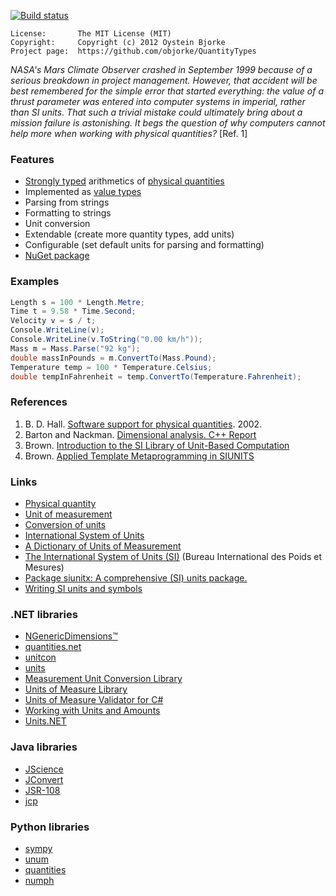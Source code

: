 [![Build status](https://ci.appveyor.com/api/projects/status/0l0beneke0syjt47)](https://ci.appveyor.com/project/objorke/quantitytypes)

```
License:       The MIT License (MIT)
Copyright:     Copyright (c) 2012 Oystein Bjorke
Project page:  https://github.com/objorke/QuantityTypes
```

_NASA's Mars Climate Observer crashed in September 1999 because of a serious breakdown in project management. However, that accident
will be best remembered for the simple error that started everything: the value of a thrust parameter was entered into computer systems 
in imperial, rather than SI units. That such a trivial mistake could ultimately bring about a mission failure is astonishing. It begs 
the question of why computers cannot help more when working with physical quantities?_ [Ref. 1]

### Features
- [Strongly typed](http://en.wikipedia.org/wiki/Strong_typing) arithmetics of [physical quantities](http://en.wikipedia.org/wiki/Physical_quantity)
- Implemented as [value types](http://msdn.microsoft.com/en-us/library/s1ax56ch.aspx)
- Parsing from strings
- Formatting to strings
- Unit conversion
- Extendable (create more quantity types, add units)
- Configurable (set default units for parsing and formatting)
- [NuGet package](https://www.nuget.org/packages/Units)

### Examples
``` csharp
Length s = 100 * Length.Metre;
Time t = 9.58 * Time.Second;
Velocity v = s / t;
Console.WriteLine(v); 
Console.WriteLine(v.ToString("0.00 km/h")); 
Mass m = Mass.Parse("92 kg");
double massInPounds = m.ConvertTo(Mass.Pound);
Temperature temp = 100 * Temperature.Celsius;
double tempInFahrenheit = temp.ConvertTo(Temperature.Fahrenheit);
```

### References

1. B. D. Hall. [Software support for physical quantities](http://mst.irl.cri.nz/Portals/5/enzcon.pdf). 2002.
2. Barton and Nackman. [Dimensional analysis. C++ Report](http://se.ethz.ch/~meyer/publications/OTHERS/scott_meyers/dimensions.pdf)
3. Brown. [Introduction to the SI Library of Unit-Based Computation](http://lss.fnal.gov/archive/1998/conf/Conf-98-328.pdf)
4. Brown. [Applied Template Metaprogramming in SIUNITS](http://www.oonumerics.org/tmpw01/brown.pdf)

### Links
- [Physical quantity](http://en.wikipedia.org/wiki/Physical_quantities)
- [Unit of measurement](http://en.wikipedia.org/wiki/Unit_of_measurement)
- [Conversion of units](http://en.wikipedia.org/wiki/Conversion_of_units)
- [International System of Units](http://en.wikipedia.org/wiki/International_System_of_Units)
- [A Dictionary of Units of Measurement](http://www.unc.edu/~rowlett/units/)
- [The International System of Units (SI)](http://www.bipm.org/utils/common/pdf/si_brochure_8_en.pdf) (Bureau International des Poids et Mesures)
- [Package siunitx: A comprehensive (SI) units package.](http://ctan.org/pkg/siunitx)
- [Writing SI units and symbols](http://www.poynton.com/PDFs/Writing_SI_units_(USL).pdf)

### .NET libraries
- [NGenericDimensions™](https://ngenericdimensions.codeplex.com/)
- [quantities.net](http://sourceforge.net/projects/quantitiesnet/)
- [unitcon](http://sourceforge.net/projects/unitcon/)
- [units](http://www.gnu.org/software/units/)
- [Measurement Unit Conversion Library](http://www.codeproject.com/Articles/23087/Measurement-Unit-Conversion-Library)
- [Units of Measure Library](http://www.codeproject.com/Articles/404573/Units-of-Measure-Library-for-NET)
- [Units of Measure Validator for C#](http://www.codeproject.com/Articles/413750/Units-of-Measure-Validator-for-Csharp)
- [Working with Units and Amounts](http://www.codeproject.com/Articles/611731/Working-with-Units-and-Amounts)
- [Units.NET](https://github.com/InitialForce/UnitsNet)

### Java libraries
- [JScience](http://jscience.org/)
- [JConvert](http://sourceforge.net/projects/jconvert/)
- [JSR-108](http://jsr-108.sourceforge.net) 
- [jcp](http://www.jcp.org/en/jsr/detail?id=108)

### Python libraries
- [sympy](http://sympy.org/en/index.html)
- [unum](http://home.scarlet.be/be052320/Unum.html)
- [quantities](http://packages.python.org/quantities/)
- [numph](http://numpy.scipy.org/)
